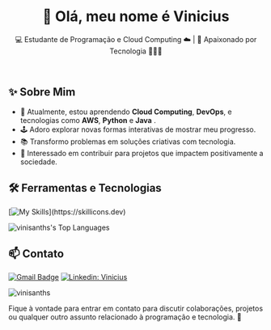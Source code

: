 <h1 align="center">👋 Olá, meu nome é Vinicius</h1>

<p align="center">
  💻 Estudante de Programação e Cloud Computing ☁️ | 🍵 Apaixonado por Tecnologia 👨🏿‍💻
</p><br>

## ✨ Sobre Mim

- 🌱 Atualmente, estou aprendendo **Cloud Computing**, **DevOps**, e tecnologias como **AWS**, **Python** e **Java** .
- 🕹️ Adoro explorar novas formas interativas de mostrar meu progresso.
- 📚 Transformo problemas em soluções criativas com tecnologia.
- 🌟 Interessado em contribuir para projetos que impactem positivamente a sociedade.
## 🛠️ Ferramentas e Tecnologias

[![My Skills](https://skillicons.dev/icons?i=aws,css,gcp,github,html,idea,java,js,mysql,py,vscode,)](https://skillicons.dev)


![vinisanths's Top Languages](https://github-readme-stats.vercel.app/api/top-langs?username=vinisanths&theme=dracula&show_icons=true&hide_border=true&layout=compact)

## 📫 Contato

[![Gmail Badge](https://img.shields.io/badge/-vinipsantos0@gmail.com-006bed?style=flat-square&logo=Gmail&logoColor=white&link=mailto:vinipsantos0@gmail.com)](mailto:vinipsantos0@gmail.com)
[![Linkedin: Vinicius](https://img.shields.io/badge/-Vinicius_Santos-blue?style=flat-square&logo=Linkedin&logoColor=white&link=https://https://www.linkedin.com/in/vinicius-santos-info/)](https://www.linkedin.com/in/vinicius-santos-info/)
<p> <img src="https://komarev.com/ghpvc/?username=vinisanths&label=Profile%20views&color=0e75b6&style=flat" alt="vinisanths" /> </p>



Fique à vontade para entrar em contato para discutir colaborações, projetos ou qualquer outro assunto relacionado à programação e tecnologia. 🚀

